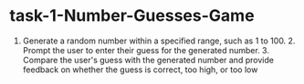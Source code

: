 # task-1-Number-Guesses-Game
1. Generate a random number within a specified range, such as 1 to 100. 2. Prompt the user to enter their guess for the generated number. 3. Compare the user's guess with the generated number and provide feedback on whether the guess is correct, too high, or too low
